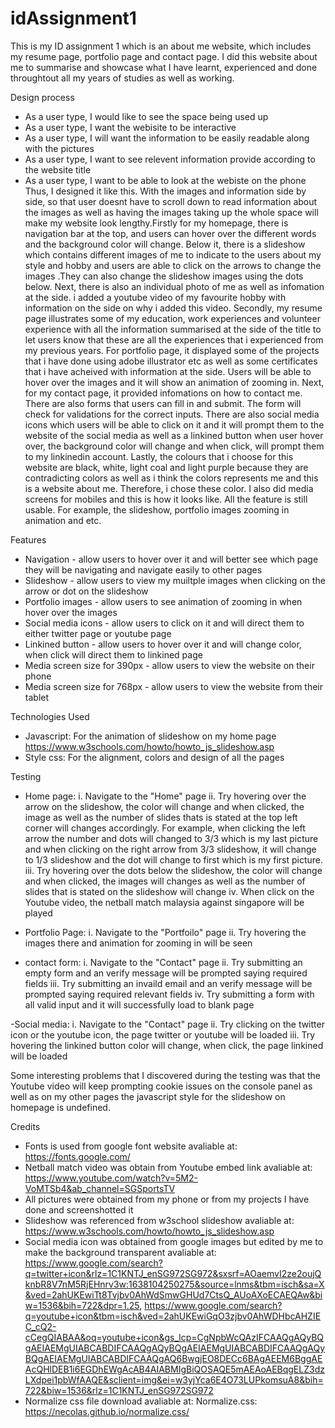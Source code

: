 # idAssignment1
This is my ID assignment 1 which is an about me website, which includes my resume page, portfolio page and contact page. I did this website about me to summarise and showcase what I have learnt, experienced and done throughtout all my years of studies as well as working.

Design process
- As a user type, I would like to see the space being used up
- As a user type, I want the webisite to be interactive
- As a user type, I will want the information to be easily readable along with the pictures
- As a user type, I want to see relevent information provide according to the website title
- As a user type, I want to be able to look at the webiste on the phone
Thus, I designed it like this. With the images and information side by side, so that user doesnt have to scroll down to read information about the images as well as having the images taking up the whole space will make my website look lengthy.Firstly for my homepage, there is navigation bar at the top, and users can hover over the different words and the background color will change. Below it, there is a slideshow which contains different images of me to indicate to the users about my style and hobby and users are able to click on the arrows to change the images .They can also change the slideshow images using the dots below. Next, there is also an individual photo of me as well as infomation at the side. i added a youtube video of my favourite hobby with information on the side on why i added this video. Secondly, my resume page illustrates some of my education, work experiences and volunteer experience with all the information summarised at the side of the title to let users know that these are all the experiences that i experienced from my previous years. For portfolio page, it displayed some of the projects that i have done using adobe illustrator etc as well as some certificates that i have acheived with information at the side. Users will be able to hover over the images and it will show an animation of zooming in. Next, for my contact page, it provided infomations on how to contact me. There are also forms that users can fill in and submit. The form will check for validations for the correct inputs. There are also social media icons which users will be able to click on it and it will prompt them to the website of the social media as well as a linkined button when user hover over, the background color will change and when click, will prompt them to my linkinedin account. Lastly, the colours that i choose for this website are black, white, light coal and light purple because they are contradicting colors as well as i think the colors represents me and this is a website about me. Therefore, i chose these color. I also did media screens for mobiles and this is how it looks like. All the feature is still usable. For example, the slideshow, portfolio images zooming in animation and etc.

Features
- Navigation - allow users to hover over it and will better see which page they will be navigating and navigate easily to other pages
- Slideshow - allow users to view my muiltple images when clicking on the arrow or dot on the slideshow
- Portfolio images - allow users to see animation of zooming in when hover over the images
- Social media icons - allow users to click on it and will direct them to either twitter page or youtube page
- Linkined button - allow users to hover over it and will change color, when click will direct them to linkined page
- Media screen size for 390px - allow users to view the website on their phone
- Media screen size for 768px - allow users to view the website from their tablet

Technologies Used
- Javascript: For the animation of slideshow on my home page https://www.w3schools.com/howto/howto_js_slideshow.asp
- Style css: For the alignment, colors and design of all the pages

Testing
- Home page:
i. Navigate to the "Home" page
ii. Try hovering over the arrow on the slideshow, the color will change and when clicked, the image as well as the number of slides thats is stated at the top left corner will changes accordingly. For example, when clicking the left arrow the number and dots will changed to 3/3 which is my last picture and when clicking on the right arrow from 3/3 slideshow, it will change to 1/3 slideshow and the dot will change to first which is my first picture.
iii. Try hovering over the dots below the slideshow, the color will change and when clicked, the images will changes as well as the number of slides that is stated on the slideshow will change
iv. When click on the Youtube video, the netball match malaysia against singapore will be played

- Portfolio Page:
i. Navigate to the "Portfoilo" page
ii. Try hovering the images there and animation for zooming in will be seen

- contact form:
i. Navigate to the "Contact" page
ii. Try submitting an empty form and an verify message will be prompted saying required fields
iii. Try submitting an invaild email and an verify message will be prompted saying required relevant fields
iv. Try submitting a form with all valid input and it will successfully load to blank page

-Social media:
i. Navigate to the "Contact" page
ii. Try clicking on the twitter icon or the youtube icon, the page twitter or youtube will be loaded
iii. Try hovering the linkined button color will change, when click, the page linkined will be loaded

Some interesting problems that I discovered during the testing was that the Youtube video will keep prompting cookie issues on the console panel as well as on my other pages the javascript style for the slideshow on homepage is undefined.

Credits
- Fonts is used from google font website avaliable at: https://fonts.google.com/
- Netball match video was obtain from Youtube embed link avaliable at: https://www.youtube.com/watch?v=5M2-VoMTSb4&ab_channel=SGSportsTV
- All pictures were obtained from my phone or from my projects I have done and screenshotted it
- Slideshow was referenced from w3school slideshow avaliable at: https://www.w3schools.com/howto/howto_js_slideshow.asp
- Social media icon was obtained from google images but edited by me to make the background transparent avaliable at: https://www.google.com/search?q=twitter+icon&rlz=1C1KNTJ_enSG972SG972&sxsrf=AOaemvI2ze2oujQknbR8V7nM5RjEHnrv3w:1638104250275&source=lnms&tbm=isch&sa=X&ved=2ahUKEwiTt8Tvjbv0AhWdSmwGHUd7CtsQ_AUoAXoECAEQAw&biw=1536&bih=722&dpr=1.25, https://www.google.com/search?q=youtube+icon&tbm=isch&ved=2ahUKEwiGqO3zjbv0AhWDHbcAHZIEC_cQ2-cCegQIABAA&oq=youtube+icon&gs_lcp=CgNpbWcQAzIFCAAQgAQyBQgAEIAEMgUIABCABDIFCAAQgAQyBQgAEIAEMgUIABCABDIFCAAQgAQyBQgAEIAEMgUIABCABDIFCAAQgAQ6BwgjEO8DECc6BAgAEEM6BggAEAcQHlDEB1i6EGDhEWgAcAB4AIABMIgBiQOSAQE5mAEAoAEBqgELZ3dzLXdpei1pbWfAAQE&sclient=img&ei=w3yjYca6E4O73LUPkomsuA8&bih=722&biw=1536&rlz=1C1KNTJ_enSG972SG972
- Normalize css file download avaliable at: Normalize.css: https://necolas.github.io/normalize.css/